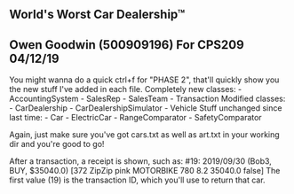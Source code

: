 World's Worst Car Dealership™
--------------------------
Owen Goodwin (500909196)
For CPS209
04/12/19
--------------------------
You might wanna do a quick ctrl+f for "PHASE 2", that'll quickly show you the new stuff I've added in each file.
Completely new classes:
	- AccountingSystem
	- SalesRep
	- SalesTeam
	- Transaction
Modified classes:
	- CarDealership
	- CarDealershipSimulator
	- Vehicle
Stuff unchanged since last time:
	- Car
	- ElectricCar
	- RangeComparator
	- SafetyComparator

Again, just make sure you've got cars.txt as well as art.txt in your working dir and you're good to go!

After a transaction, a receipt is shown, such as:
#19: 2019/09/30 (Bob3, BUY, $35040.0) [372 ZipZip pink MOTORBIKE 780 8.2 35040.0 false]
The first value (19) is the transaction ID, which you'll use to return that car.